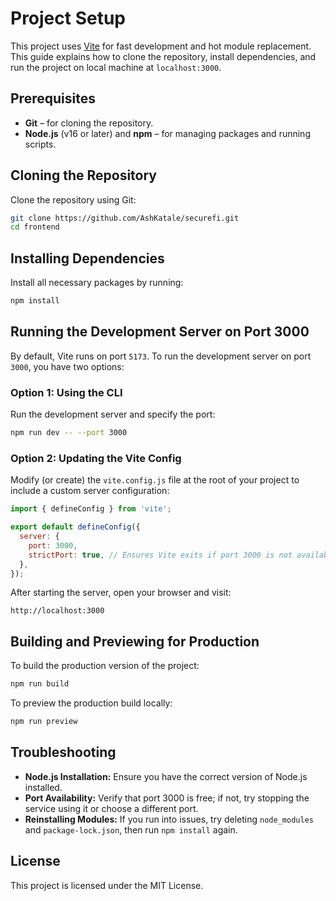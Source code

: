 # Project Setup

This project uses [Vite](https://vitejs.dev/) for fast development and hot module replacement. This guide explains how to clone the repository, install dependencies, and run the project on local machine at `localhost:3000`.

## Prerequisites

- **Git** – for cloning the repository.
- **Node.js** (v16 or later) and **npm** – for managing packages and running scripts.

## Cloning the Repository

Clone the repository using Git:

```sh
git clone https://github.com/AshKatale/securefi.git
cd frontend
```

## Installing Dependencies

Install all necessary packages by running:

```sh
npm install
```

## Running the Development Server on Port 3000

By default, Vite runs on port `5173`. To run the development server on port `3000`, you have two options:

### Option 1: Using the CLI

Run the development server and specify the port:

```sh
npm run dev -- --port 3000
```

### Option 2: Updating the Vite Config

Modify (or create) the `vite.config.js` file at the root of your project to include a custom server configuration:

```js
import { defineConfig } from 'vite';

export default defineConfig({
  server: {
    port: 3000,
    strictPort: true, // Ensures Vite exits if port 3000 is not available
  },
});
```

After starting the server, open your browser and visit:

```
http://localhost:3000
```

## Building and Previewing for Production

To build the production version of the project:

```sh
npm run build
```

To preview the production build locally:

```sh
npm run preview
```

## Troubleshooting

- **Node.js Installation:** Ensure you have the correct version of Node.js installed.
- **Port Availability:** Verify that port 3000 is free; if not, try stopping the service using it or choose a different port.
- **Reinstalling Modules:** If you run into issues, try deleting `node_modules` and `package-lock.json`, then run `npm install` again.

## License

This project is licensed under the MIT License.
